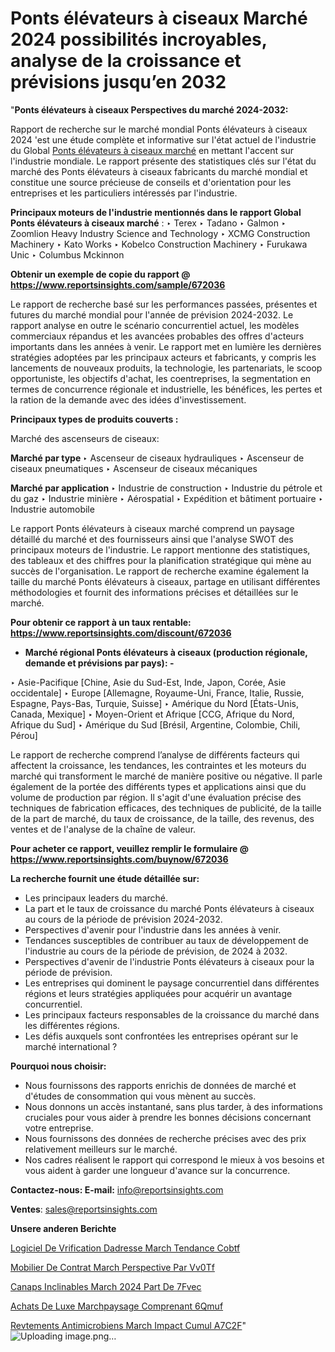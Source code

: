 # Ponts élévateurs à ciseaux Marché 2024 possibilités incroyables, analyse de la croissance et prévisions jusqu’en 2032

"<strong>Ponts élévateurs à ciseaux Perspectives du marché 2024-2032:</strong>

Rapport de recherche sur le marché mondial Ponts élévateurs à ciseaux 2024 'est une étude complète et informative sur l'état actuel de l'industrie du Global <a href=https://www.reportsinsights.com/sample/672036>Ponts élévateurs à ciseaux marché</a> en mettant l'accent sur l'industrie mondiale. Le rapport présente des statistiques clés sur l'état du marché des Ponts élévateurs à ciseaux fabricants du marché mondial et constitue une source précieuse de conseils et d'orientation pour les entreprises et les particuliers intéressés par l'industrie.

<strong>Principaux moteurs de l'industrie mentionnés dans le rapport Global Ponts élévateurs à ciseaux marché</strong> :
‣ Terex
‣ Tadano
‣ Galmon
‣ Zoomlion Heavy Industry Science and Technology
‣ XCMG Construction Machinery
‣ Kato Works
‣ Kobelco Construction Machinery
‣ Furukawa Unic
‣ Columbus Mckinnon

<strong>Obtenir un exemple de copie du rapport @ <a href=https://www.reportsinsights.com/sample/672036>https://www.reportsinsights.com/sample/672036</a></strong>

Le rapport de recherche basé sur les performances passées, présentes et futures du marché mondial pour l'année de prévision 2024-2032. Le rapport analyse en outre le scénario concurrentiel actuel, les modèles commerciaux répandus et les avancées probables des offres d'acteurs importants dans les années à venir. Le rapport met en lumière les dernières stratégies adoptées par les principaux acteurs et fabricants, y compris les lancements de nouveaux produits, la technologie, les partenariats, le scoop opportuniste, les objectifs d'achat, les coentreprises, la segmentation en termes de concurrence régionale et industrielle, les bénéfices, les pertes et la ration de la demande avec des idées d'investissement.

<strong>Principaux types de produits couverts :</strong>

Marché des ascenseurs de ciseaux:

<strong>Marché par type </strong>
‣ Ascenseur de ciseaux hydrauliques
‣ Ascenseur de ciseaux pneumatiques
‣ Ascenseur de ciseaux mécaniques

<strong>Marché par application </strong>
‣ Industrie de construction
‣ Industrie du pétrole et du gaz
‣ Industrie minière
‣ Aérospatial
‣ Expédition et bâtiment portuaire
‣ Industrie automobile

Le rapport Ponts élévateurs à ciseaux marché comprend un paysage détaillé du marché et des fournisseurs ainsi que l'analyse SWOT des principaux moteurs de l'industrie. Le rapport mentionne des statistiques, des tableaux et des chiffres pour la planification stratégique qui mène au succès de l'organisation. Le rapport de recherche examine également la taille du marché Ponts élévateurs à ciseaux, partage en utilisant différentes méthodologies et fournit des informations précises et détaillées sur le marché.

<strong>Pour obtenir ce rapport à un taux rentable: <a href=https://www.reportsinsights.com/discount/672036>https://www.reportsinsights.com/discount/672036</a></strong>
<ul>
  <li><strong>Marché régional Ponts élévateurs à ciseaux (production régionale, demande et prévisions par pays): -</strong></li>
</ul>
‣ Asie-Pacifique [Chine, Asie du Sud-Est, Inde, Japon, Corée, Asie occidentale]
‣ Europe [Allemagne, Royaume-Uni, France, Italie, Russie, Espagne, Pays-Bas, Turquie, Suisse]
‣ Amérique du Nord [États-Unis, Canada, Mexique]
‣ Moyen-Orient et Afrique [CCG, Afrique du Nord, Afrique du Sud]
‣ Amérique du Sud [Brésil, Argentine, Colombie, Chili, Pérou]

Le rapport de recherche comprend l’analyse de différents facteurs qui affectent la croissance, les tendances, les contraintes et les moteurs du marché qui transforment le marché de manière positive ou négative. Il parle également de la portée des différents types et applications ainsi que du volume de production par région. Il s'agit d'une évaluation précise des techniques de fabrication efficaces, des techniques de publicité, de la taille de la part de marché, du taux de croissance, de la taille, des revenus, des ventes et de l'analyse de la chaîne de valeur.

<strong>Pour acheter ce rapport, veuillez remplir le formulaire @   <a href=https://www.reportsinsights.com/buynow/672036>https://www.reportsinsights.com/buynow/672036</a></strong>

<strong>La recherche fournit une étude détaillée sur:</strong>
<ul>
  <li>Les principaux leaders du marché.</li>
  <li>La part et le taux de croissance du marché Ponts élévateurs à ciseaux au cours de la période de prévision 2024-2032.</li>
  <li>Perspectives d'avenir pour l'industrie dans les années à venir.</li>
  <li>Tendances susceptibles de contribuer au taux de développement de l'industrie au cours de la période de prévision, de 2024 à 2032.</li>
  <li>Perspectives d'avenir de l'industrie Ponts élévateurs à ciseaux pour la période de prévision.</li>
  <li>Les entreprises qui dominent le paysage concurrentiel dans différentes régions et leurs stratégies appliquées pour acquérir un avantage concurrentiel.</li>
  <li>Les principaux facteurs responsables de la croissance du marché dans les différentes régions.</li>
  <li>Les défis auxquels sont confrontées les entreprises opérant sur le marché international ?</li>
</ul>
<strong>Pourquoi nous choisir:</strong>
<ul>
  <li>Nous fournissons des rapports enrichis de données de marché et d'études de consommation qui vous mènent au succès.</li>
  <li>Nous donnons un accès instantané, sans plus tarder, à des informations cruciales pour vous aider à prendre les bonnes décisions concernant votre entreprise.</li>
  <li>Nous fournissons des données de recherche précises avec des prix relativement meilleurs sur le marché.</li>
  <li>Nos cadres réalisent le rapport qui correspond le mieux à vos besoins et vous aident à garder une longueur d'avance sur la concurrence.</li>
</ul>
<strong>Contactez-nous:
</strong><strong>E-mail:</strong> <a href=mailto:info@reportsinsights.com>info@reportsinsights.com</a>

<strong>Ventes</strong>: <a href=mailto:sales@reportsinsights.com>sales@reportsinsights.com</a>

<strong>Unsere anderen Berichte</strong>

<a href=https://www.linkedin.com/pulse/logiciel-de-v%C3%A9rification-dadresse-march%C3%A9-tendance-cobtf/>Logiciel De Vrification Dadresse March Tendance Cobtf</a>

<a href=https://www.linkedin.com/pulse/mobilier-de-contrat-march%C3%A9-perspective-par-vv0tf/>Mobilier De Contrat March Perspective Par Vv0Tf</a>

<a href=https://www.linkedin.com/pulse/canap%C3%A9s-inclinables-march%C3%A9-2024-part-de-7fvec/>Canaps Inclinables March 2024 Part De 7Fvec</a>

<a href=https://www.linkedin.com/pulse/achats-de-luxe-march%C3%A9paysage-comprenant-6qmuf/>Achats De Luxe Marchpaysage Comprenant 6Qmuf</a>

<a href=https://www.linkedin.com/pulse/rev%C3%AAtements-antimicrobiens-march%C3%A9-impact-cumul%C3%A9-a7c2f/>Revtements Antimicrobiens March Impact Cumul A7C2F</a>"
![Uploading image.png…]()
